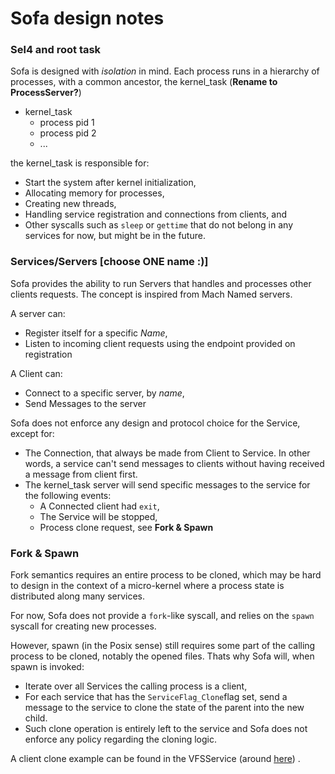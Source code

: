# Sofa design notes

### Sel4 and root task

Sofa is designed with *isolation* in mind. Each process runs in a hierarchy of processes, with a common ancestor, the kernel_task (**Rename to ProcessServer?**)

* kernel_task
  * process pid 1
  * process pid 2
  * ...

the kernel_task is responsible for:

* Start the system after kernel initialization,
* Allocating memory for processes,
* Creating new threads,
* Handling service registration and connections from clients, and
* Other syscalls such as `sleep` or `gettime` that do not belong in any services for now, but might be in the future.



### Services/Servers [choose ONE name :)]

Sofa provides the ability to run Servers that handles and processes other clients requests. The concept is inspired from Mach Named servers.

A server can:

* Register itself for a specific *Name*,
* Listen to incoming client requests using the endpoint provided on registration



A Client can:

* Connect to a specific server, by *name*,
* Send Messages to the server

Sofa does not enforce any design and protocol choice for the Service, except for:

* The Connection, that always be made from Client to Service. In other words, a service can't send messages to clients without having received a message from client first.
* The kernel_task server will send specific messages to the service for the following events:
  * A Connected client had `exit`,
  * The Service will be stopped,
  * Process clone request, see **Fork & Spawn** 



### Fork & Spawn

Fork semantics requires an entire process to be cloned, which may be hard to design in the context of a micro-kernel where a process state is distributed along many services. 

For now, Sofa does not provide a `fork`-like syscall, and relies on the `spawn` syscall for creating new processes.

However, spawn (in the Posix sense) still requires some part of the calling process to be cloned, notably the opened files. Thats why Sofa will, when spawn is invoked:

* Iterate over all Services the calling process is a client,
* For each service that has the `ServiceFlag_Clone`flag set, send a message to the service to clone the state of the parent into the new child.
* Such clone operation is entirely left to the service and Sofa does not enforce any policy regarding the cloning logic.

A client clone example can be found in the VFSService (around [here](https://github.com/manu88/Sofa/blob/master/projects/Sofa/kernel_task/src/VFSService.c#L235)) .

